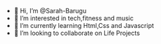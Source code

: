 - 👋 Hi, I’m @Sarah-Barugu
- 👀 I’m interested in tech,fitness and music
- 🌱 I’m currently learning Html,Css and Javascript
- 💞️ I’m looking to collaborate on Life Projects

<!---
Sarah-Barugu/Sarah-Barugu is a ✨ special ✨ repository because its `README.md` (this file) appears on your GitHub profile.
You can click the Preview link to take a look at your changes.
--->
